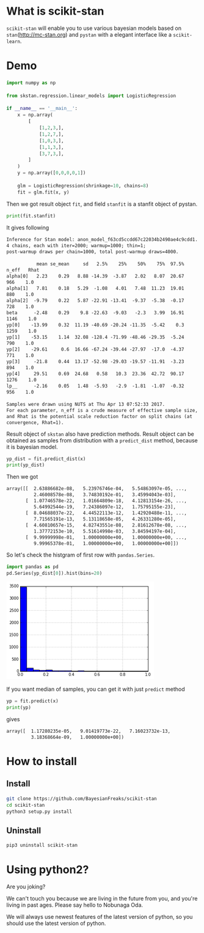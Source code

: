 # What is scikit-stan
`scikit-stan` will enable you to use various bayesian models based on 
`stan`(http://mc-stan.org) and `pystan` with a elegant interface like a 
`scikit-learn`.

# Demo 

```python
import numpy as np

from skstan.regression.linear_models import LogisticRegression

if __name__ == '__main__':
    x = np.array(
        [
            [1,2,3,],
            [1,2,7,],
            [1,0,3,],
            [1,1,3,],
            [3,7,3,],
        ]
    )
    y = np.array([0,0,0,0,1])

    glm = LogisticRegression(shrinkage=10, chains=8)
    fit = glm.fit(x, y)
```

Then we got result object `fit`, and field `stanfit` is a stanfit object of pystan.

```python
print(fit.stanfit)
```

It gives following

```
Inference for Stan model: anon_model_f63cd5ccdd67c22034b2490ae4c9cdd1.
4 chains, each with iter=2000; warmup=1000; thin=1; 
post-warmup draws per chain=1000, total post-warmup draws=4000.

           mean se_mean     sd   2.5%    25%    50%    75%  97.5%  n_eff   Rhat
alpha[0]   2.23    0.29   8.88 -14.39  -3.87   2.02   8.07  20.67    966    1.0
alpha[1]   7.81    0.18   5.29  -1.08   4.01   7.48  11.23  19.01    880    1.0
alpha[2]  -9.79    0.22   5.87 -22.91 -13.41  -9.37  -5.38  -0.17    728    1.0
beta      -2.48    0.29    9.8 -22.63  -9.03   -2.3   3.99  16.91   1146    1.0
yp[0]    -13.99    0.32  11.19 -40.69 -20.24 -11.35  -5.42    0.3   1259    1.0
yp[1]    -53.15    1.14  32.08 -128.4 -71.99 -48.46 -29.35  -5.24    790    1.0
yp[2]    -29.61     0.6  16.66 -67.24 -39.44 -27.97  -17.0  -4.37    771    1.0
yp[3]     -21.8    0.44  13.17 -52.98 -29.03 -19.57 -11.91  -3.23    894    1.0
yp[4]     29.51    0.69  24.68   0.58   10.3  23.36  42.72  90.17   1276    1.0
lp__      -2.16    0.05   1.48  -5.93   -2.9  -1.81  -1.07  -0.32    956    1.0

Samples were drawn using NUTS at Thu Apr 13 07:52:33 2017.
For each parameter, n_eff is a crude measure of effective sample size,
and Rhat is the potential scale reduction factor on split chains (at 
convergence, Rhat=1).
```

Result object of `skstan` also have prediction methods. 
Result object can be obtained as samples from distribution with a `predict_dist` method, because it is bayesian model.

```python
yp_dist = fit.predict_dist(x)
print(yp_dist)
```
Then we got

```
array([[  2.63886682e-08,   5.23976746e-04,   5.54863097e-05, ...,
          2.46008578e-08,   3.74830192e-01,   3.45994043e-03],
       [  1.07746578e-22,   1.01664809e-18,   4.12813154e-26, ...,
          5.64992544e-19,   7.24386097e-12,   1.75795155e-23],
       [  8.04688037e-22,   4.44522113e-12,   1.42920488e-11, ...,
          7.71565191e-13,   5.13118658e-05,   4.26331280e-05],
       [  4.60810657e-15,   4.82743551e-08,   2.81612678e-08, ...,
          1.37772153e-10,   5.51614998e-03,   3.84594197e-04],
       [  9.99999998e-01,   1.00000000e+00,   1.00000000e+00, ...,
          9.99965378e-01,   1.00000000e+00,   1.00000000e+00]])
```

So let's check the histgram of first row with `pandas.Series`.

```python
import pandas as pd
pd.Series(yp_dist[0]).hist(bins=20)
```
![Histgram of first row](image/hist.png)


If you want median of samples, you can get it with just `predict` method


```python
yp = fit.predict(x)
print(yp)
```
gives
```
array([  1.17280235e-05,   9.01419773e-22,   7.16023732e-13,
         3.18368664e-09,   1.00000000e+00])
```


# How to install
## Install
```sh
git clone https://github.com/BayesianFreaks/scikit-stan
cd scikit-stan
python3 setup.py install
```

## Uninstall
```sh
pip3 uninstall scikit-stan
```

# Using python2?
Are you joking? 

We can't touch you because we are living in the future from you, and you're living in past ages. Please say hello to Nobunaga Oda.


We will always use newest features of the latest version of python, so you should use the latest version of python.
